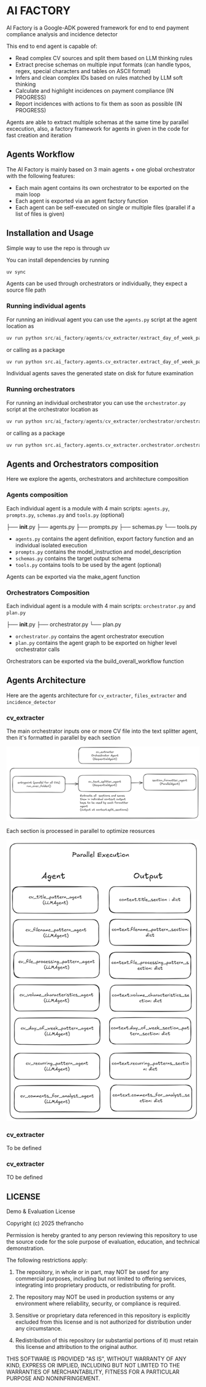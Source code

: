# AI FACTORY

AI Factory is a Google-ADK powered framework for end to end payment compliance analysis and incidence detector

This end to end agent is capable of:
- Read complex CV sources and split them based on LLM thinking rules
- Extract precise schemas on multiple input formats (can handle typos, regex, special characters and tables on ASCII format)
- Infers and clean complex IDs based on rules matched by LLM soft thinking
- Calculate and highlight incidences on payment compliance (IN PROGRESS)
- Report incidences with actions to fix them as soon as possible (IN PROGRESS)

Agents are able to extract multiple schemas at the same time by parallel excecution, also, a factory framework for agents in given in the code for fast creation and iteration

## Agents Workflow

The AI Factory is mainly based on 3 main agents + one global orchestrator with the following features:
- Each main agent contains its own orchestrator to be exported on the main loop
- Each agent is exported via an agent factory function
- Each agent can be self-executed on single or multiple files (parallel if a list of files is given)

## Installation and Usage

Simple way to use the repo is through uv

You can install dependencies by running

```python
uv sync
```

Agents can be used through orchestrators or individually, they expect a source file path

### Running individual agents

For running an inidivual agent you can use the ```agents.py``` script at the agent location as

```python
uv run python src/ai_factory/agents/cv_extracter/extract_day_of_week_pattern/extract_sections.py
```

or calling as a package

```python
uv run python src.ai_factory.agents.cv_extracter.extract_day_of_week_pattern.extract_sections
```

Individual agents saves the generated state on disk for future examination

### Running orchestrators

For running an individual orchestrator you can use the ```orchestrator.py``` script at the orchestrator location as

```python
uv run python src/ai_factory/agents/cv_extracter/orchestrator/orchestrator.py
```

or calling as a package

```python
uv run python src.ai_factory.agents.cv_extracter.orchestrator.orchestrator
```

## Agents and Orchestrators composition

Here we explore the agents, orchestrators and architecture composition

### Agents composition

Each individual agent is a module with 4 main scripts: ```agents.py```, ```prompts.py```, ```schemas.py``` and ```tools.py``` (optional)

├── __init__.py
├── agents.py
├── prompts.py
├── schemas.py
└── tools.py

- ```agents.py``` contains the agent definition, export factory function and an individual isolated execution
- ```prompts.py``` contains the model_instruction and model_description
- ```schemas.py``` contains the target output schema
- ```tools.py``` contains tools to be used by the agent (optional)

Agents can be exported via the make_agent function

### Orchestrators Composition

Each individual agent is a module with 4 main scripts: ```orchestrator.py``` and ```plan.py```

├── __init__.py
├── orchestrator.py
└── plan.py

- ```orchestrator.py``` contains the agent orchestrator execution
- ```plan.py``` contains the agent graph to be exported on higher level orchestrator calls

Orchestrators can be exported via the build_overall_workflow function

## Agents Architecture

Here are the agents architecture for ```cv_extracter```, ```files_extracter``` and ```incidence_detector```

### cv_extracter

The main orchestrator inputs one or more CV file into the text splitter agent, then it's formatted in parallel by each section

![cv_extracter_overview](./statics/cv_extracter_agent/cv_extracter_overview.png)

Each section is processed in parallel to optimize reosurces

![cv_extracter_parallel_execution](./statics/cv_extracter_agent/cv_extracter_parallel_execution.png)

### cv_extracter

To be defined

### cv_extracter

TO be defined

## LICENSE

Demo & Evaluation License

Copyright (c) 2025 thefrancho

Permission is hereby granted to any person reviewing this repository
to use the source code for the sole purpose of evaluation, education,
and technical demonstration.

The following restrictions apply:

1. The repository, in whole or in part, may NOT be used for any
   commercial purposes, including but not limited to offering
   services, integrating into proprietary products, or redistributing
   for profit.

2. The repository may NOT be used in production systems or any
   environment where reliability, security, or compliance is required.

3. Sensitive or proprietary data referenced in this repository is
   explicitly excluded from this license and is not authorized for
   distribution under any circumstance.

4. Redistribution of this repository (or substantial portions of it)
   must retain this license and attribution to the original author.

THIS SOFTWARE IS PROVIDED "AS IS", WITHOUT WARRANTY OF ANY KIND,
EXPRESS OR IMPLIED, INCLUDING BUT NOT LIMITED TO THE WARRANTIES OF
MERCHANTABILITY, FITNESS FOR A PARTICULAR PURPOSE AND NONINFRINGEMENT.